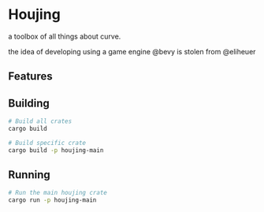 # Houjing

a toolbox of all things about curve.

the idea of developing using a game engine @bevy is stolen from @eliheuer

## Features

## Building

```bash
# Build all crates
cargo build

# Build specific crate
cargo build -p houjing-main
```

## Running

```bash
# Run the main houjing crate
cargo run -p houjing-main
```
